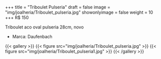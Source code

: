 +++
title = "Triboulet Pulseria"
draft = false
image = "img/joalheria/Triboulet_pulseria.jpg"
showonlyimage = false
weight = 10
+++
<span class="price">R$ 150</span>

<!--more-->

Triboulet aco oval pulseria	28cm, novo
- Marca: Daufenbach

{{< gallery >}}
{{< figure src="img/joalheria/Triboulet_pulseria.jpg" >}}
{{< figure src="img/joalheria/Triboulet_pulseria1.jpg" >}}
{{< /gallery >}}

